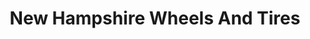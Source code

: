 ---
title: "New Hampshire Wheels And Tires"
url: /manchester/new-hampshire-wheels-and-tires/
shop: tyres
---